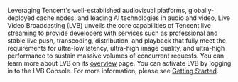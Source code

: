 ﻿
Leveraging Tencent's well-established audiovisual platforms, globally-deployed cache nodes, and leading AI technologies in audio and video, Live Video Broadcasting (LVB) unveils the core capabilities of Tencent live streaming to provide developers with services such as professional and stable live push, transcoding, distribution, and playback that fully meet the requirements for ultra-low latency, ultra-high image quality, and ultra-high performance to sustain massive volumes of concurrent requests.
You can learn more about LVB on its [overview](https://intl.cloud.tencent.com/product/LVB) page.
You can activate LVB by logging in to the LVB Console. For more information, please see [Getting Started](https://intl.cloud.tencent.com/document/product/267/13551).